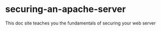 # securing-an-apache-server
This doc site teaches you the fundamentals of securing your web server 
